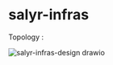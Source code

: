 ﻿# salyr-infras

Topology :

![salyr-infras-design drawio](https://github.com/quanduongduc/salyr-infras/assets/59951771/fa881b8e-9925-49e9-be8b-aaece6351e59)
